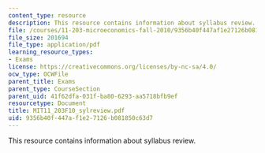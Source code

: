 ```yaml
---
content_type: resource
description: This resource contains information about syllabus review.
file: /courses/11-203-microeconomics-fall-2010/9356b40f447af1e27126b081850c63d7_MIT11_203F10_sylreview.pdf
file_size: 201694
file_type: application/pdf
learning_resource_types:
- Exams
license: https://creativecommons.org/licenses/by-nc-sa/4.0/
ocw_type: OCWFile
parent_title: Exams
parent_type: CourseSection
parent_uid: 41f62dfa-031f-ba80-6293-aa5718bfb9ef
resourcetype: Document
title: MIT11_203F10_sylreview.pdf
uid: 9356b40f-447a-f1e2-7126-b081850c63d7
---
```

This resource contains information about syllabus review.